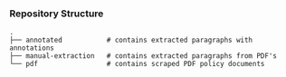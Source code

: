 ### Repository Structure
    .
    ├── annotated           # contains extracted paragraphs with annotations
    ├── manual-extraction   # contains extracted paragraphs from PDF's
    └── pdf                 # contains scraped PDF policy documents
